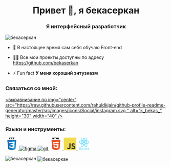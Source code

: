<h1 align="center"> Привет 👋, я бекасеркан</h1>
<h3 align="center"> Я интерфейсный разработчик</h3>

<p align="left"> <img src="https://komarev.com/ghpvc/?username=bekaserkan&label=Profile%20views&color=0e75b6&style=flat " alt="бекасеркан" /> </p>

- 🌱 В настоящее время сам себя обучаю Front-end 

- 👨‍💻 Все мои проекты доступны по адресу [https://github.com/bekaserkan ](https://github.com/bekaserkan )

- ⚡ Fun fact **У меня хороший энтузиазм**

<h3 align="left"> Связаться со мной:</h3>
<p align="left">
<a href="https://instagram.com/k_bekas_ " target= "blank"><выравнивание по img="center" src="https://raw.githubusercontent.com/rahuldkjain/github-profile-readme-generator/master/src/images/icons/Social/instagram.svg " alt="k_bekas_" height="30" width="40" /></a>
</p>

<h3 align="left"> Языки и инструменты:</h3>
<p align="left"> <a href="https://www .w3schools.com/css /" target="_blank" rel="noreferrer"> <img src="https://raw.githubusercontent.com/devicons/devicon/master/icons/css3/css3-original-wordmark.svg" alt="css3" width="40" height="40"/> </a> <a href="https://www.figma.com /" target="_blank" rel="noreferrer"> <img src="https://www.vectorlogo.zone/logos/figma/figma-icon.svg" alt="figma" width="40" height="40"/> </a> <a href="https://git-scm.com /" target="_blank" rel="noreferrer"> <img src="https://www.vectorlogo.zone/logos/git-scm/git-scm-icon.svg" alt="git" width="40" height="40"/> </a> <a href="https://www.w3.org/html/" target="_blank" rel="noreferrer"> <img src="https://raw.githubusercontent.com/devicons/devicon/master/icons/html5/html5-original-wordmark.svg" alt="html5" width="40" height="40"/> </a> <a href="https://developer.mozilla.org/en-US/docs/Web/JavaScript " target="_blank" rel="noreferrer"> <wbr> <img src="https://raw.githubusercontent.com/devicons/devicon/master/icons/javascript/javascript-original.svg" alt="javascript" width="40" height="40"/> </a> <a href="https://reactjs.org /" target="_blank" rel="noreferrer"> <img src="https://raw.githubusercontent.com/devicons/devicon/master/icons/react/react-original-wordmark.svg" alt="react" width="40" height="40"/> </a> </p>

<p><img align="left" src="https://github-readme-stats.vercel.app/api/top-langs?username=bekaserkan&show_icons=true&locale=en&layout=compact " alt="бекасеркан" /></p>

<p>&nbsp;<img align="center" src="https://github-readme-stats.vercel.app/api?username=bekaserkan&show_icons=true&locale=en " alt="бекасеркан" /></p>
